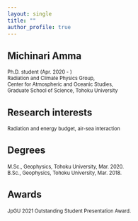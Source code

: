 ```yaml
---
layout: single
title: ""
author_profile: true
---
```


## Michinari Amma
<span style="font-size: 80%"> Ph.D. student (Apr. 2020 - )  
Radiation and Climate Physics Group,  
Center for Atmospheric and Oceanic Studies,  
Graduate School of Science, Tohoku University </span>

## Research interests
<span style="font-size: 80%">Radiation and energy budget, air-sea interaction</span>

## Degrees
<span style="font-size: 80%">M.Sc., Geophysics, Tohoku University, Mar. 2020.  
B.Sc., Geophysics, Tohoku University, Mar. 2018.</span>

## Awards
<span style="font-size: 80%">JpGU 2021 Outstanding Student Presentation Award.</span>
